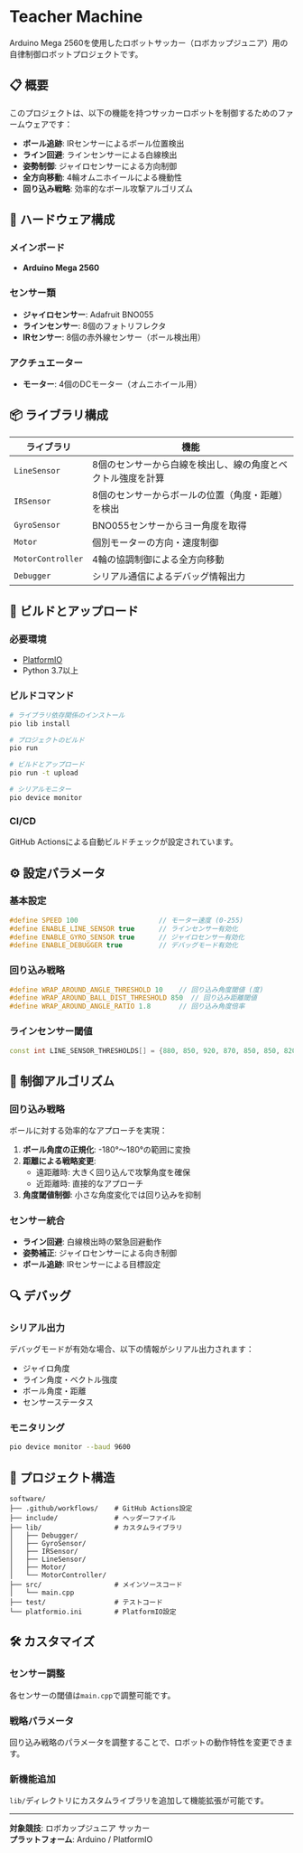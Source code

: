 # Teacher Machine

Arduino Mega 2560を使用したロボットサッカー（ロボカップジュニア）用の自律制御ロボットプロジェクトです。

## 📋 概要

このプロジェクトは、以下の機能を持つサッカーロボットを制御するためのファームウェアです：

- **ボール追跡**: IRセンサーによるボール位置検出
- **ライン回避**: ラインセンサーによる白線検出
- **姿勢制御**: ジャイロセンサーによる方向制御
- **全方向移動**: 4輪オムニホイールによる機動性
- **回り込み戦略**: 効率的なボール攻撃アルゴリズム

## 🔧 ハードウェア構成

### メインボード
- **Arduino Mega 2560**

### センサー類
- **ジャイロセンサー**: Adafruit BNO055
- **ラインセンサー**: 8個のフォトリフレクタ
- **IRセンサー**: 8個の赤外線センサー（ボール検出用）

### アクチュエーター
- **モーター**: 4個のDCモーター（オムニホイール用）

## 📦 ライブラリ構成

| ライブラリ | 機能 |
|-----------|------|
| `LineSensor` | 8個のセンサーから白線を検出し、線の角度とベクトル強度を計算 |
| `IRSensor` | 8個のセンサーからボールの位置（角度・距離）を検出 |
| `GyroSensor` | BNO055センサーからヨー角度を取得 |
| `Motor` | 個別モーターの方向・速度制御 |
| `MotorController` | 4輪の協調制御による全方向移動 |
| `Debugger` | シリアル通信によるデバッグ情報出力 |

## 🚀 ビルドとアップロード

### 必要環境
- [PlatformIO](https://platformio.org/)
- Python 3.7以上

### ビルドコマンド
```bash
# ライブラリ依存関係のインストール
pio lib install

# プロジェクトのビルド
pio run

# ビルドとアップロード
pio run -t upload

# シリアルモニター
pio device monitor
```

### CI/CD
GitHub Actionsによる自動ビルドチェックが設定されています。

## ⚙️ 設定パラメータ

### 基本設定
```cpp
#define SPEED 100                    // モーター速度 (0-255)
#define ENABLE_LINE_SENSOR true      // ラインセンサー有効化
#define ENABLE_GYRO_SENSOR true      // ジャイロセンサー有効化
#define ENABLE_DEBUGGER true         // デバッグモード有効化
```

### 回り込み戦略
```cpp
#define WRAP_AROUND_ANGLE_THRESHOLD 10    // 回り込み角度閾値 (度)
#define WRAP_AROUND_BALL_DIST_THRESHOLD 850  // 回り込み距離閾値
#define WRAP_AROUND_ANGLE_RATIO 1.8       // 回り込み角度倍率
```

### ラインセンサー閾値
```cpp
const int LINE_SENSOR_THRESHOLDS[] = {880, 850, 920, 870, 850, 850, 820, 900};
```

## 🎯 制御アルゴリズム

### 回り込み戦略
ボールに対する効率的なアプローチを実現：

1. **ボール角度の正規化**: -180°〜180°の範囲に変換
2. **距離による戦略変更**: 
   - 遠距離時: 大きく回り込んで攻撃角度を確保
   - 近距離時: 直接的なアプローチ
3. **角度閾値制御**: 小さな角度変化では回り込みを抑制

### センサー統合
- **ライン回避**: 白線検出時の緊急回避動作
- **姿勢補正**: ジャイロセンサーによる向き制御
- **ボール追跡**: IRセンサーによる目標設定

## 🔍 デバッグ

### シリアル出力
デバッグモードが有効な場合、以下の情報がシリアル出力されます：
- ジャイロ角度
- ライン角度・ベクトル強度
- ボール角度・距離
- センサーステータス

### モニタリング
```bash
pio device monitor --baud 9600
```

## 📁 プロジェクト構造

```
software/
├── .github/workflows/    # GitHub Actions設定
├── include/              # ヘッダーファイル
├── lib/                  # カスタムライブラリ
│   ├── Debugger/
│   ├── GyroSensor/
│   ├── IRSensor/
│   ├── LineSensor/
│   ├── Motor/
│   └── MotorController/
├── src/                  # メインソースコード
│   └── main.cpp
├── test/                 # テストコード
└── platformio.ini        # PlatformIO設定
```

## 🛠 カスタマイズ

### センサー調整
各センサーの閾値は`main.cpp`で調整可能です。

### 戦略パラメータ
回り込み戦略のパラメータを調整することで、ロボットの動作特性を変更できます。

### 新機能追加
`lib/`ディレクトリにカスタムライブラリを追加して機能拡張が可能です。

---

**対象競技**: ロボカップジュニア サッカー  
**プラットフォーム**: Arduino / PlatformIO 